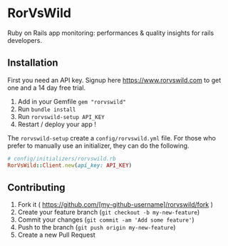 # RorVsWild

Ruby on Rails app monitoring: performances & quality insights for rails developers.

## Installation

First you need an API key. Signup here https://www.rorvswild.com to get one and a 14 day free trial.

1. Add in your Gemfile `gem "rorvswild"`
2. Run `bundle install`
3. Run `rorvswild-setup API_KEY`
4. Restart / deploy your app !

The `rorvswild-setup` create a `config/rorvswild.yml` file.
For those who prefer to manually use an initializer, they can do the following.

```ruby
# config/initializers/rorvswild.rb
RorVsWild::Client.new(api_key: API_KEY)
```

## Contributing

1. Fork it ( https://github.com/[my-github-username]/rorvswild/fork )
2. Create your feature branch (`git checkout -b my-new-feature`)
3. Commit your changes (`git commit -am 'Add some feature'`)
4. Push to the branch (`git push origin my-new-feature`)
5. Create a new Pull Request
